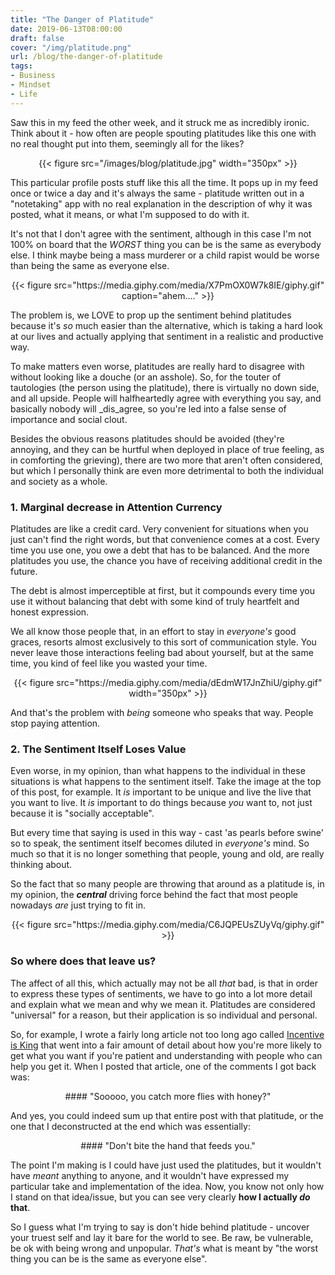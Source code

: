 ```yaml
---
title: "The Danger of Platitude"
date: 2019-06-13T08:00:00
draft: false
cover: "/img/platitude.png"
url: /blog/the-danger-of-platitude
tags:
- Business
- Mindset
- Life
---
```


Saw this in my feed the other week, and it struck me as incredibly ironic. Think about it - how often are people spouting
platitudes like this one with no real thought put into them, seemingly all for the likes?

<center>
{{< figure src="/images/blog/platitude.jpg" width="350px" >}}
</center>

This particular profile posts stuff like this all the time. It pops up in my feed once or twice a day and it's always the
same - platitude written out in a "notetaking" app with no real explanation in the description of why it was posted, what
it means, or what I'm supposed to do with it.

It's not that I don't agree with the sentiment, although in this case I'm not 100% on board that the _WORST_ thing you 
can be is the same as everybody else. I think maybe being a mass murderer or a child rapist would be worse than being
the same as everyone else.

<center>
{{< figure src="https://media.giphy.com/media/X7PmOX0W7k8IE/giphy.gif" caption="ahem...." >}}
</center>

The problem is, we LOVE to prop up the sentiment behind platitudes because it's *so* much easier than the alternative, 
which is taking a hard look at our lives and actually applying that sentiment in a realistic and productive way.

To make matters even worse, platitudes are really hard to disagree with without looking like a douche (or an asshole). 
So, for the touter of tautologies (the person using the platitude), there is virtually no down side, and all upside. 
People will halfheartedly agree with everything you say, and basically nobody will _dis_agree, so you're led into a false
sense of importance and social clout.

Besides the obvious reasons platitudes should be avoided (they're annoying, and they can be hurtful when deployed in 
place of true feeling, as in comforting the grieving), there are two more that aren't often considered, but which I 
personally think are even more detrimental to both the individual and society as a whole.

### 1. Marginal decrease in Attention Currency

Platitudes are like a credit card. Very convenient for situations when you just can't find the right words, but that 
convenience comes at a cost. Every time you use one, you owe a debt that has to be balanced. And the more platitudes you
use, the chance you have of receiving additional credit in the future.

The debt is almost imperceptible at first, but it compounds every time you use it without balancing that debt with some
kind of truly heartfelt and honest expression.

We all know those people that, in an effort to stay in *everyone's* good graces, resorts almost exclusively to this sort
of communication style. You never leave those interactions feeling bad about yourself, but at the same time, you kind of
feel like you wasted your time.

<center>
{{< figure src="https://media.giphy.com/media/dEdmW17JnZhiU/giphy.gif" width="350px" >}}
</center>

And that's the problem with *being* someone who speaks that way. People stop paying attention.

### 2. The Sentiment Itself Loses Value

Even worse, in my opinion, than what happens to the individual in these situations is what happens to the sentiment 
itself. Take the image at the top of this post, for example. It _is_ important to be unique and live the live that you 
want to live. It _is_ important to do things because *you* want to, not just because it is "socially acceptable".

But every time that saying is used in this way - cast 'as pearls before swine' so to speak, the sentiment itself becomes
diluted in _everyone's_ mind. So much so that it is no longer something that people, young and old, are really thinking
about.

So the fact that so many people are throwing that around as a platitude is, in my opinion, the ***central*** driving 
force behind the fact that most people nowadays _are_ just trying to fit in.

<center>
{{< figure src="https://media.giphy.com/media/C6JQPEUsZUyVq/giphy.gif" >}}
</center>

### So where does that leave us?

The affect of all this, which actually may not be all *that* bad, is that in order to express these types of sentiments,
we have to go into a lot more detail and explain what we mean and why we mean it. Platitudes are considered "universal" 
for a reason, but their application is so individual and personal. 

So, for example, I wrote a fairly long article not too long ago called [Incentive is King](http://localhost:1313/blog/incentive-is-king/)
that went into a fair amount of detail about how you're more likely to get what you want if you're patient and understanding
with people who can help you get it. When I posted that article, one of the comments I got back was:

<center>
#### "Sooooo, you catch more flies with honey?"
</center>

And yes, you could indeed sum up that entire post with that platitude, or the one that I deconstructed at the end which
was essentially: 

<center>
#### "Don't bite the hand that feeds you."
</center>

The point I'm making is I could have just used the platitudes, but it wouldn't have _meant_ anything to anyone, and it 
wouldn't have expressed my particular take and implementation of the idea. Now, you know not only how I stand on that 
idea/issue, but you can see very clearly **how I actually *do* that**.

So I guess what I'm trying to say is don't hide behind platitude - uncover your truest self and lay it bare for the world
to see. Be raw, be vulnerable, be ok with being wrong and unpopular. *That's* what is meant by "the worst thing you can 
be is the same as everyone else".